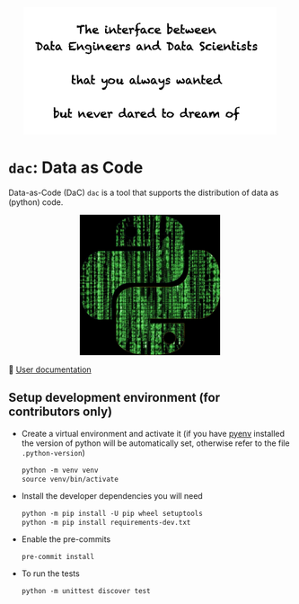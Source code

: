 <div align="center">
  <img src="docs/img/motto.png" alt="drawing" width="450"/>
</div>

# `dac`: Data as Code

Data-as-Code (DaC) `dac` is a tool that supports the distribution of data as (python) code.

<div align="center">
  <img src="docs/img/logo.jpg" alt="drawing" width="250"/>
</div>


📔 [User documentation](https://data-as-code.github.io/py-dac/)


## Setup development environment (for contributors only)

* Create a virtual environment and activate it (if you have [pyenv](https://github.com/pyenv/pyenv) installed the
  version of python will be automatically set, otherwise refer to the file `.python-version`)
  ```shell
  python -m venv venv
  source venv/bin/activate
  ```

* Install the developer dependencies you will need
  ```shell
  python -m pip install -U pip wheel setuptools
  python -m pip install requirements-dev.txt
  ```

* Enable the pre-commits
  ```shell
  pre-commit install
  ```

* To run the tests
  ```shell
  python -m unittest discover test
  ```
